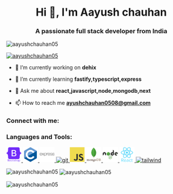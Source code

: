 <h1 align="center">Hi 👋, I'm Aayush chauhan</h1>
<h3 align="center">A passionate full stack developer from India</h3>

<p align="left"> <img src="https://komarev.com/ghpvc/?username=aayushchauhan05&label=Profile%20views&color=0e75b6&style=flat" alt="aayushchauhan05" /> </p>

<p align="left"> <a href="https://github.com/ryo-ma/github-profile-trophy"><img src="https://github-profile-trophy.vercel.app/?username=aayushchauhan05" alt="aayushchauhan05" /></a> </p>

- 🔭 I’m currently working on **dehix**

- 🌱 I’m currently learning **fastify,typescript,express**

- 💬 Ask me about **react,javascript,node,mongodb,next**

- 📫 How to reach me **ayushchauhan0508@gmail.com**

<h3 align="left">Connect with me:</h3>
<p align="left">
</p>

<h3 align="left">Languages and Tools:</h3>
<p align="left"> <a href="https://getbootstrap.com" target="_blank" rel="noreferrer"> <img src="https://raw.githubusercontent.com/devicons/devicon/master/icons/bootstrap/bootstrap-plain-wordmark.svg" alt="bootstrap" width="40" height="40"/> </a> <a href="https://www.cprogramming.com/" target="_blank" rel="noreferrer"> <img src="https://raw.githubusercontent.com/devicons/devicon/master/icons/c/c-original.svg" alt="c" width="40" height="40"/> </a> <a href="https://expressjs.com" target="_blank" rel="noreferrer"> <img src="https://raw.githubusercontent.com/devicons/devicon/master/icons/express/express-original-wordmark.svg" alt="express" width="40" height="40"/> </a> <a href="https://git-scm.com/" target="_blank" rel="noreferrer"> <img src="https://www.vectorlogo.zone/logos/git-scm/git-scm-icon.svg" alt="git" width="40" height="40"/> </a> <a href="https://developer.mozilla.org/en-US/docs/Web/JavaScript" target="_blank" rel="noreferrer"> <img src="https://raw.githubusercontent.com/devicons/devicon/master/icons/javascript/javascript-original.svg" alt="javascript" width="40" height="40"/> </a> <a href="https://www.mongodb.com/" target="_blank" rel="noreferrer"> <img src="https://raw.githubusercontent.com/devicons/devicon/master/icons/mongodb/mongodb-original-wordmark.svg" alt="mongodb" width="40" height="40"/> </a> <a href="https://nodejs.org" target="_blank" rel="noreferrer"> <img src="https://raw.githubusercontent.com/devicons/devicon/master/icons/nodejs/nodejs-original-wordmark.svg" alt="nodejs" width="40" height="40"/> </a> <a href="https://reactjs.org/" target="_blank" rel="noreferrer"> <img src="https://raw.githubusercontent.com/devicons/devicon/master/icons/react/react-original-wordmark.svg" alt="react" width="40" height="40"/> </a> <a href="https://tailwindcss.com/" target="_blank" rel="noreferrer"> <img src="https://www.vectorlogo.zone/logos/tailwindcss/tailwindcss-icon.svg" alt="tailwind" width="40" height="40"/> </a> </p>

<p><img align="left" src="https://github-readme-stats.vercel.app/api/top-langs?username=aayushchauhan05&show_icons=true&locale=en&layout=compact" alt="aayushchauhan05" /></p>

<p>&nbsp;<img align="center" src="https://github-readme-stats.vercel.app/api?username=aayushchauhan05&show_icons=true&locale=en" alt="aayushchauhan05" /></p>

<p><img align="center" src="https://github-readme-streak-stats.herokuapp.com/?user=aayushchauhan05&" alt="aayushchauhan05" /></p>
